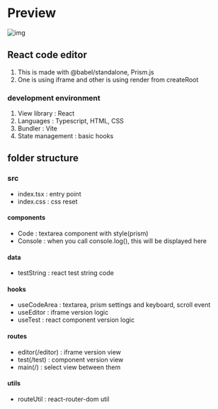 # Preview
![img](https://github.com/devmemory/react_code_editor/assets/71013471/36a5511c-587a-4e6a-92e4-5f637bdb185e)

## React code editor
1. This is made with @babel/standalone, Prism.js
2. One is using iframe and other is using render from createRoot

### development environment
1. View library : React
2. Languages : Typescript, HTML, CSS
3. Bundler : Vite
4. State management : basic hooks

## folder structure
### src
- index.tsx : entry point
- index.css : css reset

#### components
- Code : textarea component with style(prism)
- Console : when you call console.log(), this will be displayed here

#### data
- testString : react test string code

#### hooks
- useCodeArea : textarea, prism settings and keyboard, scroll event
- useEditor : iframe version logic
- useTest : react component version logic

#### routes
- editor(/editor) : iframe version view
- test(/test) : component version view
- main(/) : select view between them

#### utils
- routeUtil : react-router-dom util
